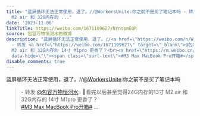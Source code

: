 ```yaml
---
title: "蓝屏循环无法正常使用，退了。//@WorkersUnite:你之前不是买了笔记本吗 - 转发 @包容万物恒河水:&ensp;\U0001F53A看完以后甚至觉得24G内存的13寸
  M2 air 和 32G内存的 ..."
date: '2023-11-06'
linkTitle: https://weibo.com/1671109627/NrnspmEQR
source: 包容万物恒河水的微博
description: "蓝屏循环无法正常使用，退了。//<a href=\"https://weibo.com/n/WorkersUnite\">@WorkersUnite</a>:你之前不是买了笔记本吗<br><blockquote>
  - 转发 <a href=\"https://weibo.com/1671109627\" target=\"_blank\">@包容万物恒河水</a>: \U0001F53A看完以后甚至觉得24G内存的13寸
  M2 air 和 32G内存的 14寸 M1pro 更香了？<br><a href=\"https://m.weibo.cn/search?containerid=231522type%3D1%26t%3D10%26q%3D%23M3+Max+MacBook+Pro%E5%BC%80%E7%AE%B1%23&amp;extparam=%23M3+Max+MacBook+Pro%E5%BC%80%E7%AE%B1%23\"
  data-hide=\"\"><span class=\"surl-text\">#M3 Max MacBook Pro开箱#</span></a> ..."
disable_comments: true
---
```

蓝屏循环无法正常使用，退了。//<a href="https://weibo.com/n/WorkersUnite">@WorkersUnite</a>:你之前不是买了笔记本吗<br><blockquote> - 转发 <a href="https://weibo.com/1671109627" target="_blank">@包容万物恒河水</a>: 🔺看完以后甚至觉得24G内存的13寸 M2 air 和 32G内存的 14寸 M1pro 更香了？<br><a href="https://m.weibo.cn/search?containerid=231522type%3D1%26t%3D10%26q%3D%23M3+Max+MacBook+Pro%E5%BC%80%E7%AE%B1%23&amp;extparam=%23M3+Max+MacBook+Pro%E5%BC%80%E7%AE%B1%23" data-hide=""><span class="surl-text">#M3 Max MacBook Pro开箱#</span></a> ...